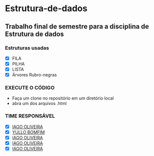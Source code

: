 # Estrutura-de-dados
## Trabalho final de semestre para a disciplina de Estrutura de dados

### Estruturas usadas
- [x] FILA
- [X] PILHA
- [X] LISTA
- [x] Árvores Rubro-negras

### EXECUTE O CÓDIGO
* Faça um clone no repositório em um diretório local
* abra um dos arquivos .html
### TIME RESPONSÁVEL
- [X] [IAGO OLIVEIRA](https://github.com/Mtb-Iago) 
- [X] [YULLO BOMFIM](https://github.com/yullobomfim) 
- [X] [IAGO OLIVEIRA](https://github.com/Mtb-Iago) 
- [X] [IAGO OLIVEIRA](https://github.com/Mtb-Iago) 
- [X] [IAGO OLIVEIRA](https://github.com/Mtb-Iago) 
